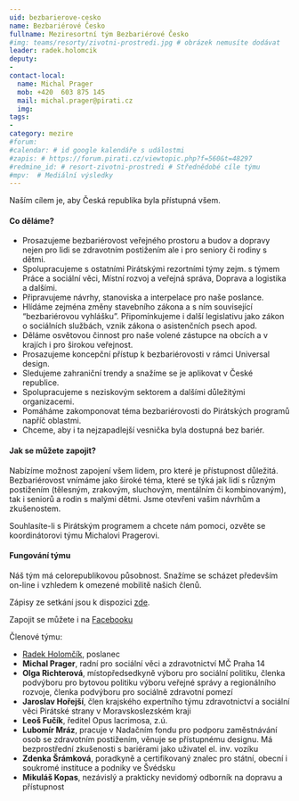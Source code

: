 ```yaml
---
uid: bezbarierove-cesko 
name: Bezbariérové Česko
fullname: Meziresortní tým Bezbariérové Česko
#img: teams/resorty/zivotni-prostredi.jpg # obrázek nemusíte dodávat
leader: radek.holomcik 
deputy:
- 
contact-local:
  name: Michal Prager 
  mob: +420  603 875 145
  mail: michal.prager@pirati.cz
  img: 
tags:
- 
category: mezire
#forum:
#calendar: # id google kalendáře s událostmi
#zapis: # https://forum.pirati.cz/viewtopic.php?f=560&t=48297
#redmine_id: # resort-zivotni-prostredi # Střednědobé cíle týmu
#mpv:  # Mediální výsledky
---
```



Naším cílem je, aby Česká republika byla přístupná všem.

#### Co děláme?

* Prosazujeme bezbariérovost veřejného prostoru a budov a dopravy nejen pro lidi se zdravotním postižením ale i pro seniory či rodiny s dětmi. 
* Spolupracujeme s ostatními Pirátskými rezortními týmy zejm. s týmem Práce a sociální věci, Místní rozvoj a veřejná správa, Doprava a logistika a dalšími.
* Připravujeme návrhy, stanoviska a interpelace pro naše poslance. 
* Hlídáme zejména změny stavebního zákona a s ním související “bezbariérovou vyhlášku”. Připomínkujeme i další legislativu jako zákon o sociálních službách, vznik zákona o asistenčních psech apod.
* Děláme osvětovou činnost pro naše volené zástupce na obcích a v krajích i pro širokou veřejnost.
* Prosazujeme koncepční přístup k bezbariérovosti v rámci Universal design.
* Sledujeme zahraniční trendy a snažíme se je aplikovat v České republice.
* Spolupracujeme s neziskovým sektorem a dalšími důležitými organizacemi.
* Pomáháme zakomponovat téma bezbariérovosti do Pirátských programů napříč oblastmi.
* Chceme, aby i ta nejzapadlejší vesnička byla dostupná bez bariér.

#### Jak se můžete zapojit?

Nabízíme možnost zapojení všem lidem, pro které je přístupnost důležitá. Bezbariérovost vnímáme jako široké téma, které se týká jak lidí s různým postižením (tělesným, zrakovým, sluchovým, mentálním či kombinovaným), tak i seniorů a rodin s malými dětmi. Jsme otevřeni vašim návrhům a zkušenostem.

Souhlasíte-li s Pirátským programem a chcete nám pomoci, ozvěte se koordinátorovi týmu Michalovi Pragerovi.

#### Fungování týmu

Náš tým má celorepublikovou působnost. Snažíme se scházet především on-line i vzhledem k omezené mobilitě našich členů.

Zápisy ze setkání jsou k dispozici [zde](https://drive.google.com/drive/u/0/folders/1z1MdRpVUYxEG4oGqYpH0b3Az1kP3eFwE).

Zapojit se můžete i na [Facebooku](https://www.facebook.com/groups/307431460064326)

Členové týmu:

* [Radek Holomčík](/lide/radek-horomcik/), poslanec
* **Michal Prager**, radní pro sociální věci a zdravotnictví MČ Praha 14
* **Olga Richterová**, místopředsedkyně výboru pro sociální politiku, členka podvýboru pro bytovou politiku výboru veřejné správy a regionálního rozvoje, členka podvýboru pro sociálně zdravotní pomezí
* **Jaroslav Hořejší**, člen krajského expertního týmu zdravotnictví a sociální věci Pirátské strany v Moravskoslezském kraji
* **Leoš Fučík**, ředitel Opus lacrimosa, z.ú.
* **Lubomír Mráz**, pracuje v Nadačním fondu pro podporu zaměstnávání osob se zdravotním postižením, věnuje se přístupnému designu. Má bezprostřední zkušenosti s bariérami jako uživatel el. inv. vozíku
* **Zdenka Šrámková**, poradkyně a certifikovaný znalec pro státní, obecní i soukromé instituce a podniky ve Švédsku
* **Mikuláš Kopas**, nezávislý a prakticky nevidomý odborník na dopravu a přístupnost


